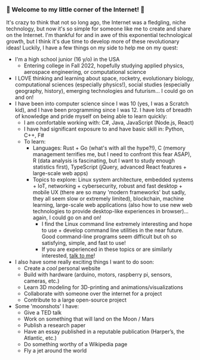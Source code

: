 ### 🚀 Welcome to my little corner of the Internet! 🚀
It's crazy to think that not so long ago, the Internet was a fledgling, niche technology, but now it's so simple for someone like me to create and share on the Internet. I'm thankful for and in awe of this exponential technological growth, but I think it's due time to develop more of these revolutionary ideas! Luckily, I have a few things on my side to help me on my quest:
- I'm a high school junior (16 y/o) in the USA
    - Entering college in Fall 2022, hopefully studying applied physics, aerospace engineering, or computational science
- I LOVE thinking and learning about space, rocketry, evolutionary biology, computational sciences (especially physics!), social studies (especially geography, history), emerging technologies and futurism... I could go on and on!
- I have been into computer science since I was 10 (yes, I was a Scratch kid), and I have been programming since I was 12. I have lots of breadth of knowledge and pride myself on being able to learn quickly:
    - I am comfortable working with: C#, Java, JavaScript (Node.js, React)
    - I have had significant exposure to and have basic skill in: Python, C++, F#
    - To learn: 
        - Languages: Rust + Go (what's with all the hype?!), C (memory management terrifies me, but I need to confront this fear ASAP), R (data analysis is fascinating, but I want to study enough statistics first), TypeScript (jQuery, advanced React features + large-scale web apps)
        - Topics to explore: Linux system architecture, embedded systems + IoT, networking + cybersecurity, robust and fast desktop + mobile UX (there are so many 'modern frameworks' but sadly, they all seem slow or extremely limited), blockchain, machine learning, large-scale web applications (also how to use new web technologies to provide desktop-like experiences in browser)... again, I could go on and on!
            - I find the Linux command line extremely interesting and hope to use + develop command line utilities in the near future. Good command-line programs seem difficult but oh so satisfying, simple, and fast to use!
            - If you are experienced in these topics or are similarly interested, [talk to me](mailto:raghupathivaroon@gmail.com)!
- I also have some really exciting things I want to do soon:
    - Create a *cool* personal website
    - Build with hardware (arduino, motors, raspberry pi, sensors, cameras, etc.)
    - Learn 3D modeling for 3D-printing and animations/visualizations 
    - Collaborate with someone over the internet for a project
    - Contribute to a large open-source project
- Some 'moonshots' I have:
    - Give a TED talk
    - Work on something that will land on the Moon / Mars
    - Publish a research paper
    - Have an essay published in a reputable publication (Harper’s, the Atlantic, etc.)
    - Do something worthy of a Wikipedia page
    - Fly a jet around the world
    